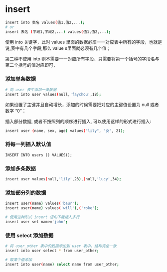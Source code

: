 # insert
``` bash
insert into 表名 values(值1,值2,...);
# or
insert 表名 (字段1,字段2,...) values(值1,值2,...);
```

使用 into 关键字，此时 values 里面的数据必须一一对应表中所有的字段，也就是说,表中有几个字段,那么 value s里面就必须有几个值；

第二种不使用 into 则不需要一一对应所有字段，只需要将第一个括号的字段名与第二个括号的值对应即可，

### 添加单条数据
``` bash
# 向 user 表中添加一条数据
insert into user values(null,'faychou',18);
```

如果设置了主键并且自动增长，添加的时候需要把对应的主键值设置为 null 或者数字 “0”：

插入部分数据, 或者不按照列的顺序进行插入, 可以使用这样的形式进行插入:

``` bash
insert user (name, sex, age) values("lily", "女", 21);
```

### 将每一列插入默认值
```
INSERT INTO users () VALUES();
```

### 添加多条数据
``` bash
insert user values(null,'lily',23),(null,'lucy',34);
```

### 添加部分列的数据
``` bash
insert user(name) values('baur');
insert user(name) values('will'),('roke');

# 使用这种形式 insert 语句不能插入多行
insert user set name='john';
```

### 使用 select 添加数据
``` bash
# 将 user_other 表中的数据添加到 user 表中，结构完全一致
insert into user select * from user_other;

# 取某个值添加
insert into user(name) select name from user_other;
```

